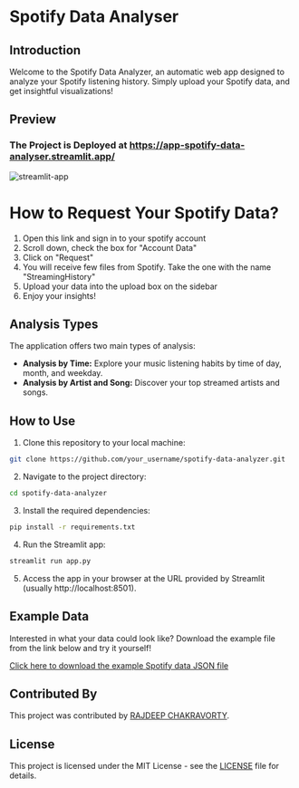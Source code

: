 # Spotify Data Analyser

## Introduction
Welcome to the Spotify Data Analyzer, an automatic web app designed to analyze your Spotify listening history. Simply upload your Spotify data, and get insightful visualizations!

## Preview
### The Project is Deployed at https://app-spotify-data-analyser.streamlit.app/
![streamlit-app](https://media.giphy.com/media/v1.Y2lkPTc5MGI3NjExamxxemMyZ3ZkamlocXF1dnI2dDd1dm5icXdiZ3R0MmluOXpibm43cyZlcD12MV9pbnRlcm5hbF9naWZfYnlfaWQmY3Q9Zw/7C2RFoPvX1mR2EFfmp/giphy.gif)


# How to Request Your Spotify Data?

1. Open this link and sign in to your spotify account
2. Scroll down, check the box for "Account Data"
3. Click on "Request"
4. You will receive few files from Spotify. Take the one with the name "StreamingHistory"
5. Upload your data into the upload box on the sidebar
6. Enjoy your insights!


## Analysis Types

The application offers two main types of analysis:

- **Analysis by Time:** Explore your music listening habits by time of day, month, and weekday.
- **Analysis by Artist and Song:** Discover your top streamed artists and songs.

## How to Use

1. Clone this repository to your local machine:

```bash
git clone https://github.com/your_username/spotify-data-analyzer.git
```

2. Navigate to the project directory:

```bash
cd spotify-data-analyzer
```

3. Install the required dependencies:

```bash
pip install -r requirements.txt
```

4. Run the Streamlit app:

```bash
streamlit run app.py
```

5. Access the app in your browser at the URL provided by Streamlit (usually http://localhost:8501).

## Example Data

Interested in what your data could look like? Download the example file from the link below and try it yourself!

<a href="https://www.dropbox.com/scl/fi/l7sk9avieeyawwhy5u4j8/spotify_data_example.json?rlkey=pdozbhmb74ys9dng38a47nd31&st=sexqtmiq&dl=1" download>Click here to download the example Spotify data JSON file</a>

## Contributed By

This project was contributed by [RAJDEEP CHAKRAVORTY](https://github.com/RajDeep-Chakravorty).

## License

This project is licensed under the MIT License - see the [LICENSE](https://github.com/RajDeep-Chakravorty/STREAMLIT-SPOTIFY-DATA-ANALYSER/blob/main/LICENSE) file for details.
